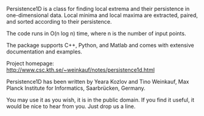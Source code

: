 ﻿Persistence1D is a class for finding local extrema and their persistence 
in one-dimensional data. Local minima and local maxima are extracted, 
paired, and sorted according to their persistence.

The code runs in O(n log n) time, where n is the number of input points.

The package supports C++, Python, and Matlab and comes with extensive documentation and examples.

Project homepage: http://www.csc.kth.se/~weinkauf/notes/persistence1d.html

Persistence1D has been written by Yeara Kozlov and Tino Weinkauf, Max Planck 
Institute for Informatics, Saarbrücken, Germany. 

You may use it as you wish, it is in the public domain. If you find it useful, 
it would be nice to hear from you. Just drop us a line.

